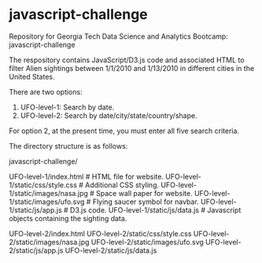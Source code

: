 # javascript-challenge
Repository for Georgia Tech Data Science and Analytics Bootcamp: javascript-challenge

The respository contains JavaScript/D3.js code and associated HTML to filter Alien sightings between 1/1/2010 and 1/13/2010 in different cities in the United States.

There are two options:

1) UFO-level-1: Search by date.
2) UFO-level-2: Search by date/city/state/country/shape.

For option 2, at the present time, you must enter all five search criteria.

The directory structure is as follows:

javascript-challenge/

UFO-level-1/index.html              # HTML file for website.
UFO-level-1/static/css/style.css    # Additional CSS styling.
UFO-level-1/static/images/nasa.jpg  # Space wall paper for website.
UFO-level-1/static/images/ufo.svg   # Flying saucer symbol for navbar.
UFO-level-1/static/js/app.js        # D3.js code.
UFO-level-1/static/js/data.js       # Javascript objects containing the sighting data.

UFO-level-2/index.html
UFO-level-2/static/css/style.css
UFO-level-2/static/images/nasa.jpg
UFO-level-2/static/images/ufo.svg
UFO-level-2/static/js/app.js
UFO-level-2/static/js/data.js


